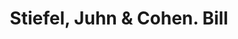---
doi: 10.7916/D8252W9X
date_other: '1880'
date_other_textual: 1880-1889
form: printed ephemera
genre:
- Invoices
name:
- Stiefel, Juhn & Cohen
object_in_context_url: https://biggert.cul.columbia.edu/items/view/ave_biggert_00563
subject_hierarchical_geographic:
- Baltimore, Maryland, United States
subject_name:
- Stiefel, Juhn & Cohen
title: Stiefel, Juhn & Cohen. Bill
sort_title: Stiefel, Juhn & Cohen. Bill
call_number: ave_biggert_00563
coordinates:
- 39.28333333333333,-76.61666666666666
pid: ave_biggert_00563
identifiers: ave_biggert_00563
canvas_id: ldpd:395836
permalink: "/items/ave_biggert_00563/"
layout: iiif-image-page
---